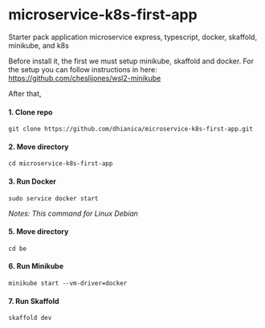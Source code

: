 # microservice-k8s-first-app
Starter pack application microservice express, typescript, docker, skaffold, minikube, and k8s


Before install it, the first we must setup minikube, skaffold and docker.
For the setup you can follow instructions in here: https://github.com/cheslijones/wsl2-minikube

After that,

#### 1. Clone repo
```
git clone https://github.com/dhianica/microservice-k8s-first-app.git
```

#### 2. Move directory
```
cd microservice-k8s-first-app
```

#### 3. Run Docker
```
sudo service docker start
```
_Notes: This command for Linux Debian_

#### 5. Move directory
```
cd be
```

#### 6. Run Minikube
```
minikube start --vm-driver=docker
```


#### 7. Run Skaffold
```
skaffold dev
```

